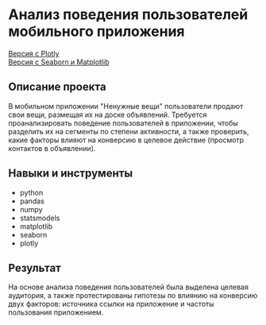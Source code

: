 # Анализ поведения пользователей мобильного приложения
[Версия с Plotly](https://github.com/mrmrzpn/Portfolio/blob/main/Users%20analysis/Users%20analysis.ipynb)  
[Версия с Seaborn и Matplotlib]()

## Описание проекта

В мобильном приложении "Ненужные вещи" пользователи продают свои вещи, размещая их на доске объявлений. Требуется проанализировать поведение пользователей в приложении, чтобы разделить их на сегменты по степени активности, а также проверить, какие факторы влияют на конверсию в целевое действие (просмотр контактов в объявлении). 

## Навыки и инструменты
- python
- pandas
- numpy
- statsmodels
- matplotlib
- seaborn
- plotly

## Результат
На основе анализа поведения пользователей была выделена целевая аудитория, а также протестированы гипотезы по влиянию на конверсию двух факторов: источника ссылки на приложение и частоты пользования приложением.
